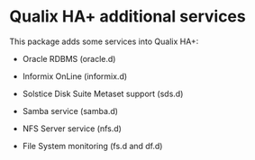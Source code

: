 Qualix HA+ additional services
==============================

This package adds some services into Qualix HA+:

* Oracle RDBMS (oracle.d)
	
* Informix OnLine (informix.d)
	
* Solstice Disk Suite Metaset support (sds.d)
	
* Samba service (samba.d)
	
* NFS Server service (nfs.d)
	
* File System monitoring (fs.d and df.d) 
	